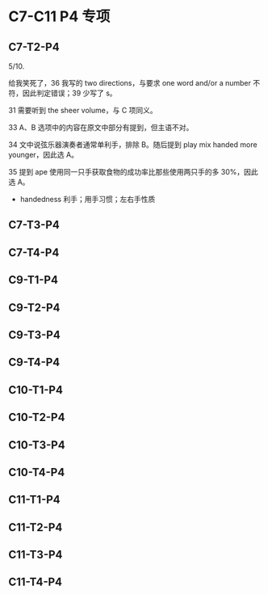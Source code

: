# C7-C11 P4 专项

## C7-T2-P4

5/10.

给我笑死了，36 我写的 two directions，与要求 one word and/or a number 不符，因此判定错误；39 少写了 s。

31 需要听到 the sheer volume，与 C 项同义。

33 A、B 选项中的内容在原文中部分有提到，但主语不对。

34 文中说弦乐器演奏者通常单利手，排除 B。随后提到 play mix handed more younger，因此选 A。

35 提到 ape 使用同一只手获取食物的成功率比那些使用两只手的多 30%，因此选 A。

- handedness 利手；用手习惯；左右手性质

## C7-T3-P4

## C7-T4-P4

 

## C9-T1-P4

## C9-T2-P4

## C9-T3-P4

## C9-T4-P4

 

## C10-T1-P4

## C10-T2-P4

## C10-T3-P4

## C10-T4-P4

## C11-T1-P4

## C11-T2-P4

## C11-T3-P4

## C11-T4-P4
